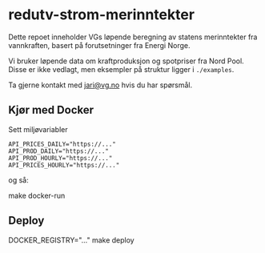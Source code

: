 # redutv-strom-merinntekter

Dette repoet inneholder VGs løpende beregning av statens merinntekter fra vannkraften, basert på forutsetninger fra Energi Norge.

Vi bruker løpende data om kraftproduksjon og spotpriser fra Nord Pool. Disse er ikke vedlagt, men eksempler på struktur ligger i `./examples`.

Ta gjerne kontakt med jari@vg.no hvis du har spørsmål.

## Kjør med Docker

Sett miljøvariabler

    API_PRICES_DAILY="https://..."
    API_PROD_DAILY="https://..."
    API_PROD_HOURLY="https://..."
    API_PRICES_HOURLY="https://..."

og så:

  make docker-run

## Deploy

  DOCKER_REGISTRY="..." make deploy